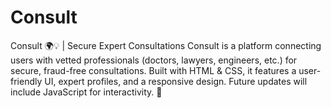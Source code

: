 # Consult
Consult 🌍💡 | Secure Expert Consultations Consult is a platform connecting users with vetted professionals (doctors, lawyers, engineers, etc.) for secure, fraud-free consultations. Built with HTML &amp; CSS, it features a user-friendly UI, expert profiles, and a responsive design. Future updates will include JavaScript for interactivity. 🚀
